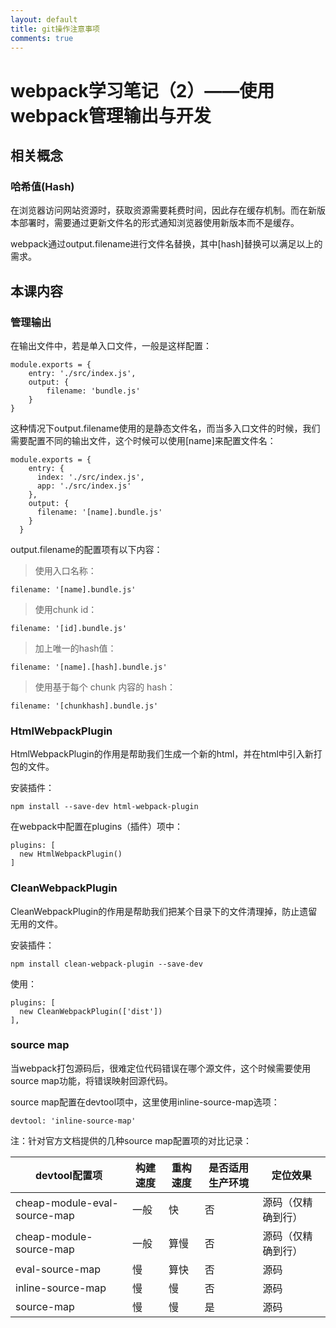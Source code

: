 ```yaml
---
layout: default
title: git操作注意事项
comments: true
---
```


# webpack学习笔记（2）——使用webpack管理输出与开发

## 相关概念

### 哈希值(Hash)

在浏览器访问网站资源时，获取资源需要耗费时间，因此存在缓存机制。而在新版本部署时，需要通过更新文件名的形式通知浏览器使用新版本而不是缓存。

webpack通过output.filename进行文件名替换，其中[hash]替换可以满足以上的需求。

## 本课内容

### 管理输出

在输出文件中，若是单入口文件，一般是这样配置：

```
module.exports = {
	entry: './src/index.js',
	output: {
		filename: 'bundle.js'
	}
}
```

这种情况下output.filename使用的是静态文件名，而当多入口文件的时候，我们需要配置不同的输出文件，这个时候可以使用[name]来配置文件名：

```
module.exports = {
    entry: {
      index: './src/index.js',
      app: './src/index.js'
    },
    output: {
      filename: '[name].bundle.js'
    }
  }
```

output.filename的配置项有以下内容：
>使用入口名称：

```
filename: '[name].bundle.js'
```

>使用chunk id：

```
filename: '[id].bundle.js'
```

>加上唯一的hash值：

```
filename: '[name].[hash].bundle.js'
```

>使用基于每个 chunk 内容的 hash：

```
filename: '[chunkhash].bundle.js'
```

### HtmlWebpackPlugin

HtmlWebpackPlugin的作用是帮助我们生成一个新的html，并在html中引入新打包的文件。

安装插件：

```
npm install --save-dev html-webpack-plugin
```

在webpack中配置在plugins（插件）项中：

```
plugins: [
  new HtmlWebpackPlugin()
]
```

### CleanWebpackPlugin

CleanWebpackPlugin的作用是帮助我们把某个目录下的文件清理掉，防止遗留无用的文件。

安装插件：

```
npm install clean-webpack-plugin --save-dev
```

使用：

```
plugins: [
  new CleanWebpackPlugin(['dist'])
],
```

### source map

当webpack打包源码后，很难定位代码错误在哪个源文件，这个时候需要使用source map功能，将错误映射回源代码。

source map配置在devtool项中，这里使用inline-source-map选项：

```
devtool: 'inline-source-map'
```

注：针对官方文档提供的几种source map配置项的对比记录：

devtool配置项  | 构建速度    | 重构速度     |  是否适用生产环境 | 定位效果
--------------------|------------------|-----------------|---|---|
cheap-module-eval-source-map | 一般 | 快 | 否 | 源码（仅精确到行）
cheap-module-source-map | 一般 | 算慢 | 否 | 源码（仅精确到行）
eval-source-map | 慢 | 算快 | 否 | 源码
inline-source-map | 慢 |慢 | 否 | 源码
source-map | 慢 | 慢 | 是 | 源码



